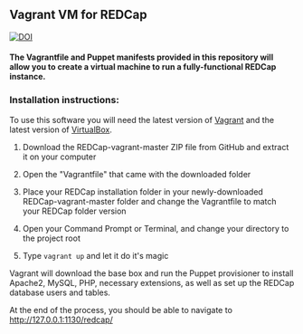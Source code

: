 ## Vagrant VM for REDCap
[![DOI](https://zenodo.org/badge/DOI/10.5281/zenodo.814023.svg)](http://dx.doi.org/10.5281/zenodo.814023)

#### The Vagrantfile and Puppet manifests provided in this repository will allow you to create a virtual machine to run a fully-functional REDCap instance.

### Installation instructions:
To use this software you will need the latest version of [Vagrant](https://www.vagrantup.com/downloads.html) and the 
latest version of [VirtualBox](https://www.virtualbox.org/wiki/Downloads).

1. Download the REDCap-vagrant-master ZIP file from GitHub and extract it on your computer

2. Open the "Vagrantfile" that came with the downloaded folder

3. Place your REDCap installation folder in your newly-downloaded REDCap-vagrant-master folder and change the Vagrantfile to match your REDCap folder version

4. Open your Command Prompt or Terminal, and change your directory to the project root 

5. Type `vagrant up` and let it do it's magic

Vagrant will download the base box and run the Puppet provisioner to install Apache2, MySQL, PHP, necessary extensions, as well as set up the REDCap database users and tables.

At the end of the process, you should be able to navigate to http://127.0.0.1:1130/redcap/
